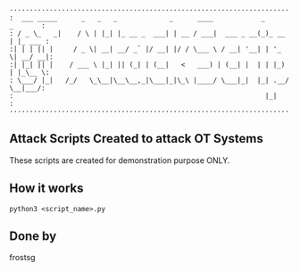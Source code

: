 ```
················································································
:  ___ _____      _   _   _             _      ____            _       _       :
: / _ \_   _|    / \ | |_| |_ __ _  ___| | __ / ___|  ___ _ __(_)_ __ | |_ ___ :
:| | | || |     / _ \| __| __/ _` |/ __| |/ / \___ \ / __| '__| | '_ \| __/ __|:
:| |_| || |    / ___ \ |_| || (_| | (__|   <   ___) | (__| |  | | |_) | |_\__ \:
: \___/ |_|   /_/   \_\__|\__\__,_|\___|_|\_\ |____/ \___|_|  |_| .__/ \__|___/:
:                                                               |_|            :
················································································
```
## Attack Scripts Created to attack OT Systems 
These scripts are created for demonstration purpose ONLY.

## How it works
```
python3 <script_name>.py
```

## Done by
frostsg
